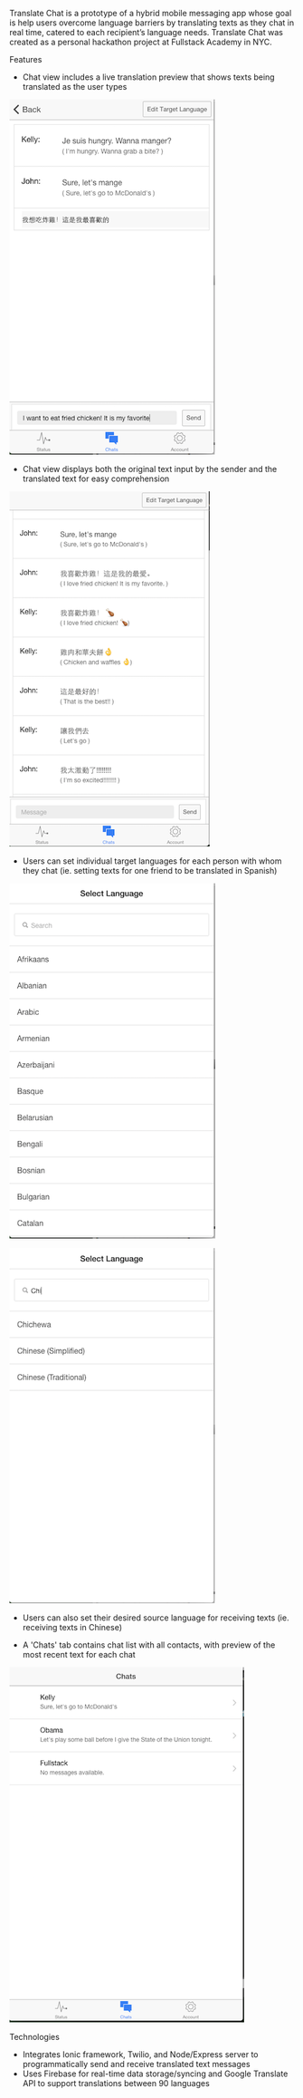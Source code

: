 Translate Chat is a prototype of a hybrid mobile messaging app whose goal is help users overcome language barriers by translating texts as they chat in real time, catered to each recipient’s language needs. Translate Chat was created as a personal hackathon project at Fullstack Academy in NYC.

Features

- Chat view includes a live translation preview that shows texts being translated as the user types

 ![live-translate](screenshots/5-live-translate.png "Live Translate Preview")

- Chat view displays both the original text input by the sender and the translated text for easy comprehension

 ![full-convo](screenshots/7-full-convo.png "Full Text Exchange")

- Users can set individual target languages for each person with whom they chat (ie. setting texts for one friend to be translated in Spanish)

 ![language-menu](screenshots/3-language-menu.png "Language Menu")

 ![language-quick-search](screenshots/4-select-language.png "Language Quick Search")

- Users can also set their desired source language for receiving texts (ie. receiving texts in Chinese)

- A 'Chats' tab contains chat list with all contacts, with preview of the most recent text for each chat

 ![chat-list](screenshots/1-chat-list.png "Chat List")


Technologies

- Integrates Ionic framework, Twilio, and Node/Express server to programmatically send and receive translated text messages
- Uses Firebase for real-time data storage/syncing  and Google Translate API to support translations between 90 languages
